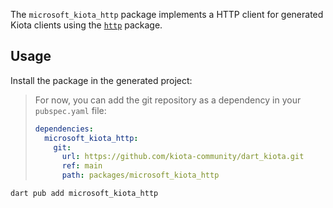 The `microsoft_kiota_http` package implements a HTTP client for generated Kiota clients using the
[`http`](https://pub.dev/packages/http) package.

## Usage

Install the package in the generated project:

> For now, you can add the git repository as a dependency in your `pubspec.yaml` file:
>
> ```yaml
> dependencies:
>   microsoft_kiota_http:
>     git:
>       url: https://github.com/kiota-community/dart_kiota.git
>       ref: main
>       path: packages/microsoft_kiota_http
> ```

```bash
dart pub add microsoft_kiota_http
```
